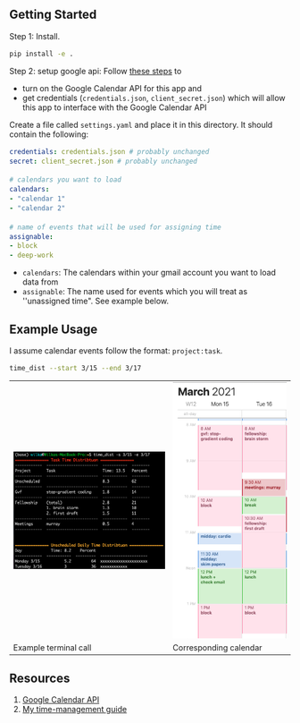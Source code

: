 ## Getting Started

Step 1: Install.

```bash
pip install -e .
```


Step 2: setup google api: Follow [these steps](https://developers.google.com/calendar/quickstart/python) to
* turn on the Google Calendar API for this app and 
* get credentials (`credentials.json`, `client_secret.json`) which will allow this app to interface with the Google Calendar API 



Create a file called `settings.yaml` and place it in this directory. It should contain the following:

  ```yaml
credentials: credentials.json # probably unchanged 
secret: client_secret.json # probably unchanged 

# calendars you want to load
calendars:
- "calendar 1"
- "calendar 2"

# name of events that will be used for assigning time
assignable:
- block
- deep-work
  ```

* `calendars`: The calendars within your gmail account you want to load data from
* `assignable`: The name used for events which you will treat as ''unassigned time". See example below.

## Example Usage

I assume calendar events follow the format: `project:task`.

```bash
time_dist --start 3/15 --end 3/17
```

<table>
  <tr>
    <td>
      <img class="" src="misc/terminal.png">
    </td>
    <td>
      <img class="" src="misc/calendar.png">
    </td>
  </tr>
  <tr>
    <td>Example terminal call</td>
    <td>Corresponding calendar</td>
  </tr>
</table>



## Resources
1. [Google Calendar API](https://developers.google.com/calendar/)
2. [My time-management guide](https://wcarvalho.github.io/tutorial/2016/01/08/TimeManagementPrescription/)